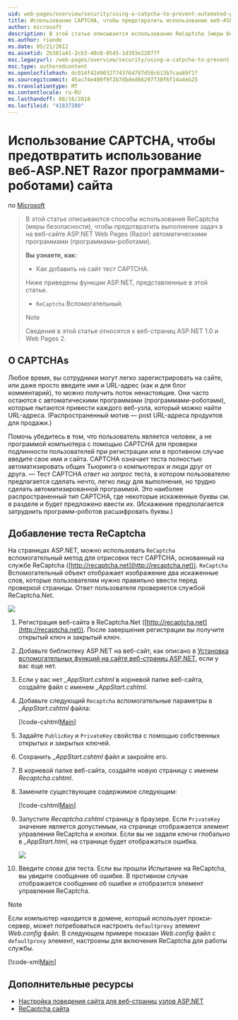 ```yaml
---
uid: web-pages/overview/security/using-a-catpcha-to-prevent-automated-programs-bots-from-using-your-aspnet-web-site
title: Использование CAPTCHA, чтобы предотвратить использование веб-ASP.NET Razor программами-роботами) сайта | Документация Майкрософт
author: microsoft
description: В этой статье описывается использование ReCaptcha (меры безопасности), чтобы предотвратить выполнение задач в веб-страниц ASP.NET (Razor) автоматическими программами (программами-роботами) мы...
ms.author: riande
ms.date: 05/21/2012
ms.assetid: 2b381a41-2cb3-40c0-8545-1d393e22877f
msc.legacyurl: /web-pages/overview/security/using-a-catpcha-to-prevent-automated-programs-bots-from-using-your-aspnet-web-site
msc.type: authoredcontent
ms.openlocfilehash: dc014f42490327743764787d58c613b7caa89f1f
ms.sourcegitcommit: 45ac74e400f9f2b7dbded66297730f6f14a4eb25
ms.translationtype: MT
ms.contentlocale: ru-RU
ms.lasthandoff: 08/16/2018
ms.locfileid: "41837280"
---
```

<a name="using-a-captcha-to-prevent-bots-from-using-your-aspnet-web-razor-site"></a>Использование CAPTCHA, чтобы предотвратить использование веб-ASP.NET Razor программами-роботами) сайта
====================
по [Microsoft](https://github.com/microsoft)

> В этой статье описываются способы использования ReCaptcha (меры безопасности), чтобы предотвратить выполнение задач в на веб-сайте ASP.NET Web Pages (Razor) автоматическими программами (программами-роботами).
> 
> **Вы узнаете, как:** 
> 
> - Как добавить на сайт тест CAPTCHA.
> 
> Ниже приведены функции ASP.NET, представленные в этой статье.
> 
> - `ReCaptcha` Вспомогательный.
> 
> > [!NOTE]
> > Сведения в этой статье относятся к веб-страниц ASP.NET 1.0 и Web Pages 2.


## <a name="about-captchas"></a>О CAPTCHAs

Любое время, вы сотрудники могут легко зарегистрировать на сайте, или даже просто введите имя и URL-адрес (как и для блог комментарий), то можно получить поток ненастоящие. Они часто остаются с автоматическими программами (программами-роботами), которые пытаются привести каждого веб-узла, который можно найти URL-адреса. (Распространенный мотив — post URL-адреса продуктов для продажи.)

Помочь убедитесь в том, что пользователь является человек, а не программой компьютера с помощью *CAPTCHA* для проверки подлинности пользователей при регистрации или в противном случае введите свое имя и сайта. CAPTCHA означает теста полностью автоматизировать общих Тьюринга о компьютерах и люди друг от друга. — Тест CAPTCHA *ответ на запрос* теста, в котором пользователю предлагается сделать нечто, легко лицу для выполнения, но трудно сделать автоматизированной программой. Это наиболее распространенный тип CAPTCHA, где некоторые искаженные буквы см. в разделе и будет предложено ввести их. (Искажение предполагается затруднить программ-роботов расшифровать буквы.)

## <a name="adding-a-recaptcha-test"></a>Добавление теста ReCaptcha

На страницах ASP.NET, можно использовать `ReCaptcha` вспомогательный метод для отрисовки тест CAPTCHA, основанный на службе ReCaptcha ([http://recaptcha.net](http://recaptcha.net)). `ReCaptcha` Вспомогательный объект отображает изображение два искаженные слов, которые пользователям нужно правильно ввести перед проверкой страницы. Ответ пользователя проверяется службой ReCaptcha.Net.

![](using-a-catpcha-to-prevent-automated-programs-bots-from-using-your-aspnet-web-site/_static/image1.jpg)

1. Регистрация веб-сайта в ReCaptcha.Net ([http://recaptcha.net](http://recaptcha.net)). После завершения регистрации вы получите открытый ключ и закрытый ключ.
2. Добавьте библиотеку ASP.NET на веб-сайт, как описано в [Установка вспомогательных функций на сайте веб-страниц ASP.NET](https://go.microsoft.com/fwlink/?LinkId=252372), если у вас еще нет.
3. Если у вас нет  *\_AppStart.cshtml* в корневой папке веб-сайта, создайте файл с именем  *\_AppStart.cshtml*.
4. Добавьте следующий `Recaptcha` вспомогательные параметры в  *\_AppStart.cshtml* файла: 

    [!code-cshtml[Main](using-a-catpcha-to-prevent-automated-programs-bots-from-using-your-aspnet-web-site/samples/sample1.cshtml?highlight=6-7)]
5. Задайте `PublicKey` и `PrivateKey` свойства с помощью собственных открытых и закрытых ключей.
6. Сохранить  *\_AppStart.cshtml* файл и закройте его.
7. В корневой папке веб-сайта, создайте новую страницу с именем *Recaptcha.cshtml*.
8. Замените существующее содержимое следующим: 

    [!code-cshtml[Main](using-a-catpcha-to-prevent-automated-programs-bots-from-using-your-aspnet-web-site/samples/sample2.cshtml)]
9. Запустите *Recaptcha.cshtml* страницу в браузере. Если `PrivateKey` значение является допустимым, на странице отображается элемент управления ReCaptcha и кнопки. Если вы не задали ключи глобально в  *\_AppStart.html*, на странице будет отображаться ошибка. 

    ![](using-a-catpcha-to-prevent-automated-programs-bots-from-using-your-aspnet-web-site/_static/image1.png)
10. Введите слова для теста. Если вы прошли Испытание на ReCaptcha, вы увидите сообщение об ошибке. В противном случае отображается сообщение об ошибке и отобразится элемент управления ReCaptcha.

> [!NOTE]
> Если компьютер находится в домене, который использует прокси-сервер, может потребоваться настроить `defaultproxy` элемент *Web.config* файл. В следующем примере показан *Web.config* файл с `defaultproxy` элемент, настроены для включения ReCaptcha для работы службы.
> 
> [!code-xml[Main](using-a-catpcha-to-prevent-automated-programs-bots-from-using-your-aspnet-web-site/samples/sample3.xml)]


<a id="Additional_Resources"></a>
## <a name="additional-resources"></a>Дополнительные ресурсы


- [Настройка поведения сайта для веб-страниц узлов ASP.NET](https://go.microsoft.com/fwlink/?LinkId=202906)
- [ReCaptcha сайта](https://www.google.com/recaptcha)
